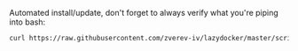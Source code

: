 Automated install/update, don't forget to always verify what you're piping into bash:

```sh
curl https://raw.githubusercontent.com/zverev-iv/lazydocker/master/scripts/install_update_linux.sh | bash
```
